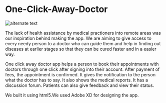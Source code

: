 # One-Click-Away-Doctor

![alternate text](http://www.rmmagazine.com/wp-content/uploads/2016/07/RM_07.8.16_ff.telemed.jpg)

The lack of health assistance by medical practioners into remote areas was our inspiration behind making the app. We are aiming to give access to every needy person to a doctor who can guide them and help in finding out diseases at earlier stages so that they can be cured faster and in a easier way.

One click away doctor app helps a person to book their appointments with doctors through one click after signing into their account. After payment of fees, the appointment is confirmed. It gives the notification to the person what the doctor has to say. It also shows the medical reports. It has a discussion forum. Patients can also give feedback and view their status.

We built it using html5.We used Adobe XD for designing the app.
